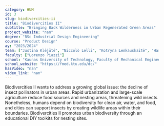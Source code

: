 ```yaml
---
category: HUM
id: 3
slug: biodivercities-ii
title: "Biodivercities II"
subtitle: "Bringing Back Wilderness in Urban Regenerated Green Areas"
project_website: "nan"
degree: "BSc Industrial Design Engineering"
course: "Product Design"
ay: "2023/2024"
team: ["Justina Klėjūtė", "Niccolò Lelli", "Kotryna Lenkauskaitė", "Hari Prasanna", "Justė Motuzaitė", "Giuseppe Donvito"]
faculty: ["Lorenzo Piazzi"]
school: "Kaunas University of Technology, Faculty of Mechanical Engineering and Design, KTU Design Centre, Kaunas, Lithuania"
school_website: "https://fmed.ktu.edu/dc/"
hasVideo: "nan"
video_link: "nan"
---
```


Biodivercities II wants to address a growing global issue: the decline of insect pollinators in urban areas. Rapid urbanization and large-scale agriculture reduce food sources and nesting areas, threatening wild insects. Nonetheless, humans depend on biodiversity for clean air, water, and food, and cities can support insects by creating wildlife areas within their boundaries. Biodivercities II promotes urban biodiversity through an educational DIY toolkits for nesting sites.
